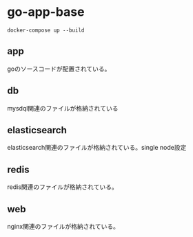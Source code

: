 # go-app-base

```
docker-compose up --build
```


## app

goのソースコードが配置されている。

## db

mysdql関連のファイルが格納されている

## elasticsearch

elasticsearch関連のファイルが格納されている。single node設定

## redis

redis関連のファイルが格納されている。

## web

nginx関連のファイルが格納されている。